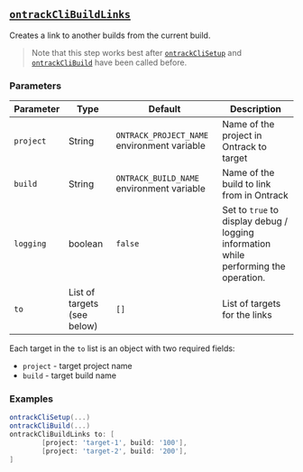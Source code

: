 ## [`ontrackCliBuildLinks`](ontrackCliBuildLinks.groovy)

Creates a link to another builds from the current build.

> Note that this step works best after [`ontrackCliSetup`](ontrackCliSetup.md) and [`ontrackCliBuild`](ontrackCliBuild.md) have been called before.

### Parameters

| Parameter | Type | Default | Description |
|---|---|---|---|
| `project` | String | `ONTRACK_PROJECT_NAME` environment variable | Name of the project in Ontrack to target |
| `build` | String | `ONTRACK_BUILD_NAME` environment variable | Name of the build to link from in Ontrack |
| `logging` | boolean | `false` | Set to `true` to display debug / logging information while performing the operation. |
| `to` | List of targets (see below) | `[]` | List of targets for the links |

Each target in the `to` list is an object with two required fields:

* `project` - target project name
* `build` - target build name

### Examples

```groovy
ontrackCliSetup(...)
ontrackCliBuild(...)
ontrackCliBuildLinks to: [
        [project: 'target-1', build: '100'],
        [project: 'target-2', build: '200'],
]
```
